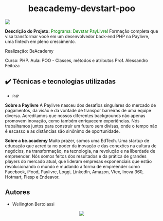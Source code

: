 <h1 align="center"> beacademy-devstart-poo </h1>


![](https://file%2B.vscode-resource.vscode-cdn.net/c%3A/Users/Wellington/Desktop/Cubo.png?version%3D1654779461194)


<b>Descrição do Projeto:</b>
<font color="green"> Programa: Devstar PayLivre! </font>
Formação completa que visa transformar você em um desenvolvedor back-end PHP na Paylivre, uma fintech em pleno crescimento.

Realização: BeAcademy

Curso: PHP.
Aula: POO - Classes, métodos e atributos
Prof. Alessandro Feitoza

## ✔️ Técnicas e tecnologias utilizadas

- ``PHP``


<b>Sobre a Paylivre</b>
A Paylivre nasceu dos desafios singulares do mercado de pagamentos, da visão e da vontade de transpor barreiras de uma equipe diversa. 
Acreditamos que nossos diferentes backgrounds não apenas promovem inovação, como também enriquecem experiências.
Nós trabalhamos juntos para construir um futuro sem divisas, onde o tempo não é escasso e as distâncias são sinônimo de oportunidade.

<b>Sobre a be.academy</b>
Muito prazer, somos uma EdTech. Uma startup de educação que acredita no poder da inovação e das conexões na cultura de negócios, na transformação, na tecnologia, na revolução e na liberdade de empreender. 
Nós somos feitos dos resultados e da prática de grandes players do mercado atual, que lideram empresas exponenciais que estão revolucionando o mundo e mudando a forma de empreender como Facebook, iFood, Paylivre, Loggi, LinkedIn, Amazon, Vtex, Inova 360, Hotmart, Fiesp e Endeavor.


## Autores

- Wellington Bertolassi


<p align="center">
<img src="http://img.shields.io/static/v1?label=STATUS&message=EM%20DESENVOLVIMENTO&color=GREEN&style=for-the-badge"/>
</p>
